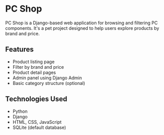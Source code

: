 # PC Shop

PC Shop is a Django-based web application for browsing and filtering PC components. It's a pet project designed to help users explore products by brand and price.

## Features

- Product listing page
- Filter by brand and price
- Product detail pages
- Admin panel using Django Admin
- Basic category structure (optional)

## Technologies Used

- Python
- Django
- HTML, CSS, JavaScript
- SQLite (default database)
 
 
